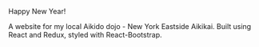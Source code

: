 Happy New Year!

A website for my local Aikido dojo - New York Eastside Aikikai. Built using React and Redux, styled with React-Bootstrap. 